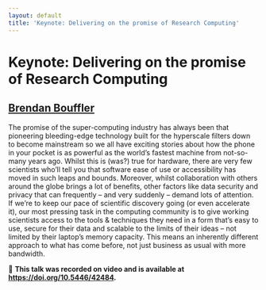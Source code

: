```yaml
---
layout: default
title: 'Keynote: Delivering on the promise of Research Computing'
---
```


# Keynote: Delivering on the promise of Research Computing

## [Brendan Bouffler](../../speaker/7PGVRZ/)

The promise of the super-computing industry has always been that pioneering bleeding-edge technology built for the hyperscale filters down to become mainstream so we all have exciting stories about how the phone in your pocket is as powerful as the world’s fastest machine from not-so-many years ago. Whilst this is (was?) true for hardware, there are very few scientists who’ll tell you that software ease of use or accessibility has moved in such leaps and bounds. Moreover, whilst collaboration with others around the globe brings a lot of benefits, other factors like data security and privacy that can frequently – and very suddenly – demand lots of attention. If we’re to keep our pace of scientific discovery going (or even accelerate it), our most pressing task in the computing community is to give working scientists access to the tools & techniques they need in a form that’s easy to use, secure for their data and scalable to the limits of their ideas – not limited by their laptop’s memory capacity. This means an inherently different approach to what has come before, not just business as usual with more bandwidth.

🎥 **This talk was recorded on video and is available at <https://doi.org/10.5446/42484>.**